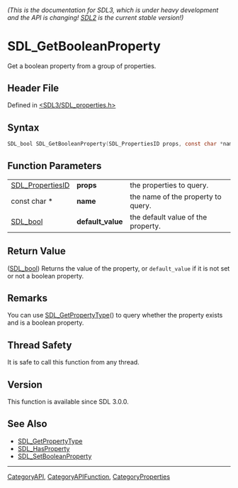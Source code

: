 ###### (This is the documentation for SDL3, which is under heavy development and the API is changing! [SDL2](https://wiki.libsdl.org/SDL2/) is the current stable version!)
# SDL_GetBooleanProperty

Get a boolean property from a group of properties.

## Header File

Defined in [<SDL3/SDL_properties.h>](https://github.com/libsdl-org/SDL/blob/main/include/SDL3/SDL_properties.h)

## Syntax

```c
SDL_bool SDL_GetBooleanProperty(SDL_PropertiesID props, const char *name, SDL_bool default_value);
```

## Function Parameters

|                                      |                   |                                    |
| ------------------------------------ | ----------------- | ---------------------------------- |
| [SDL_PropertiesID](SDL_PropertiesID) | **props**         | the properties to query.           |
| const char *                         | **name**          | the name of the property to query. |
| [SDL_bool](SDL_bool)                 | **default_value** | the default value of the property. |

## Return Value

([SDL_bool](SDL_bool)) Returns the value of the property, or
`default_value` if it is not set or not a boolean property.

## Remarks

You can use [SDL_GetPropertyType](SDL_GetPropertyType)() to query whether
the property exists and is a boolean property.

## Thread Safety

It is safe to call this function from any thread.

## Version

This function is available since SDL 3.0.0.

## See Also

- [SDL_GetPropertyType](SDL_GetPropertyType)
- [SDL_HasProperty](SDL_HasProperty)
- [SDL_SetBooleanProperty](SDL_SetBooleanProperty)

----
[CategoryAPI](CategoryAPI), [CategoryAPIFunction](CategoryAPIFunction), [CategoryProperties](CategoryProperties)

